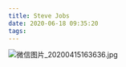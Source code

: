 ```yaml
---
title: Steve Jobs
date: 2020-06-18 09:35:20
tags:
---
```

![微信图片_20200415163636.jpg](https://i.loli.net/2020/06/18/QUCsEl3H9L2PDwZ.jpg)
